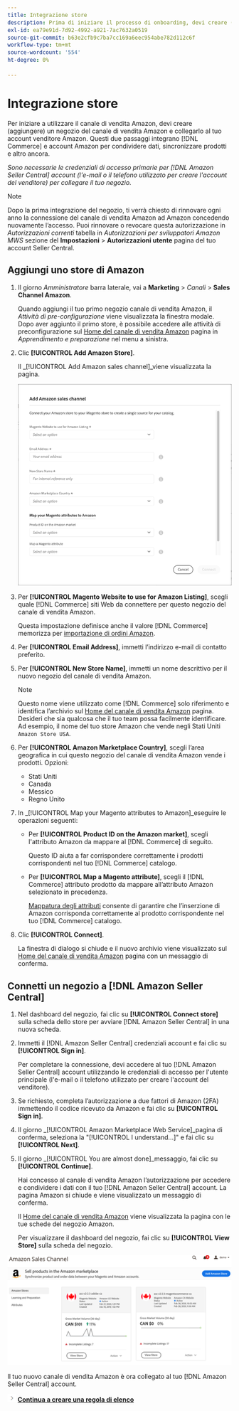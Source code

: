 ```yaml
---
title: Integrazione store
description: Prima di iniziare il processo di onboarding, devi creare (aggiungere) un archivio di Sales Channel di Amazon e collegarlo al tuo account Amazon Seller.
exl-id: ea79e91d-7d92-4992-a921-7ac7632a0519
source-git-commit: b63e2cfb9c7ba7cc169a6eec954abe782d112c6f
workflow-type: tm+mt
source-wordcount: '554'
ht-degree: 0%

---
```


# Integrazione store

Per iniziare a utilizzare il canale di vendita Amazon, devi creare (aggiungere) un negozio del canale di vendita Amazon e collegarlo al tuo account venditore Amazon. Questi due passaggi integrano [!DNL Commerce] e account Amazon per condividere dati, sincronizzare prodotti e altro ancora.

_Sono necessarie le credenziali di accesso primarie per [!DNL Amazon Seller Central] account (l&#39;e-mail o il telefono utilizzato per creare l&#39;account del venditore) per collegare il tuo negozio._

>[!NOTE]
>
>Dopo la prima integrazione del negozio, ti verrà chiesto di rinnovare ogni anno la connessione del canale di vendita Amazon ad Amazon concedendo nuovamente l’accesso. Puoi rinnovare o revocare questa autorizzazione in _Autorizzazioni correnti_ tabella in _Autorizzazioni per sviluppatori Amazon MWS_ sezione del **Impostazioni** > **Autorizzazioni utente** pagina del tuo account Seller Central.

## Aggiungi uno store di Amazon

1. Il giorno _Amministratore_ barra laterale, vai a **Marketing** > _Canali_ > **Sales Channel Amazon**.

   Quando aggiungi il tuo primo negozio canale di vendita Amazon, il _Attività di pre-configurazione_ viene visualizzata la finestra modale. Dopo aver aggiunto il primo store, è possibile accedere alle attività di preconfigurazione sul [Home del canale di vendita Amazon](./amazon-sales-channel-home.md) pagina in _Apprendimento e preparazione_ nel menu a sinistra.

1. Clic **[!UICONTROL Add Amazon Store]**.

   Il _[!UICONTROL Add Amazon sales channel]_viene visualizzata la pagina.

   ![Aggiungi il negozio del canale di vendita Amazon](assets/amazon-store-integration.png)

1. Per **[!UICONTROL Magento Website to use for Amazon Listing]**, scegli quale [!DNL Commerce] siti Web da connettere per questo negozio del canale di vendita Amazon.

   Questa impostazione definisce anche il valore [!DNL Commerce] memorizza per [importazione di ordini Amazon](./order-settings.md).

1. Per **[!UICONTROL Email Address]**, immetti l’indirizzo e-mail di contatto preferito.

1. Per **[!UICONTROL New Store Name]**, immetti un nome descrittivo per il nuovo negozio del canale di vendita Amazon.

   >[!NOTE]
   >
   >Questo nome viene utilizzato come [!DNL Commerce] solo riferimento e identifica l’archivio sul [Home del canale di vendita Amazon](./amazon-sales-channel-home.md) pagina. Desideri che sia qualcosa che il tuo team possa facilmente identificare. Ad esempio, il nome del tuo store Amazon che vende negli Stati Uniti `Amazon Store USA`.

1. Per **[!UICONTROL Amazon Marketplace Country]**, scegli l’area geografica in cui questo negozio del canale di vendita Amazon vende i prodotti. Opzioni:

   - Stati Uniti
   - Canada
   - Messico
   - Regno Unito

1. In _[!UICONTROL Map your Magento attributes to Amazon]_eseguire le operazioni seguenti:

   - Per **[!UICONTROL Product ID on the Amazon market]**, scegli l&#39;attributo Amazon da mappare al [!DNL Commerce] di seguito.

      Questo ID aiuta a far corrispondere correttamente i prodotti corrispondenti nel tuo [!DNL Commerce] catalogo.

   - Per **[!UICONTROL Map a Magento attribute]**, scegli il [!DNL Commerce] attributo prodotto da mappare all’attributo Amazon selezionato in precedenza.

      [Mappatura degli attributi](./ob-creating-magento-attributes.md) consente di garantire che l’inserzione di Amazon corrisponda correttamente al prodotto corrispondente nel tuo [!DNL Commerce] catalogo.

1. Clic **[!UICONTROL Connect]**.

   La finestra di dialogo si chiude e il nuovo archivio viene visualizzato sul [Home del canale di vendita Amazon](./amazon-sales-channel-home.md) pagina con un messaggio di conferma.

## Connetti un negozio a [!DNL Amazon Seller Central]

1. Nel dashboard del negozio, fai clic su **[!UICONTROL Connect store]** sulla scheda dello store per avviare [!DNL Amazon Seller Central] in una nuova scheda.

1. Immetti il [!DNL Amazon Seller Central] credenziali account e fai clic su **[!UICONTROL Sign in]**.

   Per completare la connessione, devi accedere al tuo [!DNL Amazon Seller Central] account utilizzando le credenziali di accesso per l&#39;utente principale (l&#39;e-mail o il telefono utilizzato per creare l&#39;account del venditore).

1. Se richiesto, completa l’autorizzazione a due fattori di Amazon (2FA) immettendo il codice ricevuto da Amazon e fai clic su **[!UICONTROL Sign in]**.

1. Il giorno _[!UICONTROL Amazon Marketplace Web Service]_pagina di conferma, seleziona la &quot;[!UICONTROL I understand...]&quot; e fai clic su **[!UICONTROL Next]**.

1. Il giorno _[!UICONTROL You are almost done]_messaggio, fai clic su **[!UICONTROL Continue]**.

   Hai concesso al canale di vendita Amazon l’autorizzazione per accedere e condividere i dati con il tuo [!DNL Amazon Seller Central] account. La pagina Amazon si chiude e viene visualizzato un messaggio di conferma.

   Il [Home del canale di vendita Amazon](./amazon-sales-channel-home.md) viene visualizzata la pagina con le tue schede del negozio Amazon.

   Per visualizzare il dashboard del negozio, fai clic su **[!UICONTROL View Store]** sulla scheda del negozio.

![Home del canale di vendita Amazon con nuova scheda del negozio](assets/asc-dashboard-after-2fa.png)

Il tuo nuovo canale di vendita Amazon è ora collegato al tuo [!DNL Amazon Seller Central] account.

![Icona Successivo](assets/btn-next.png) [**Continua a creare una regola di elenco**](./ob-create-listing-rule.md)

